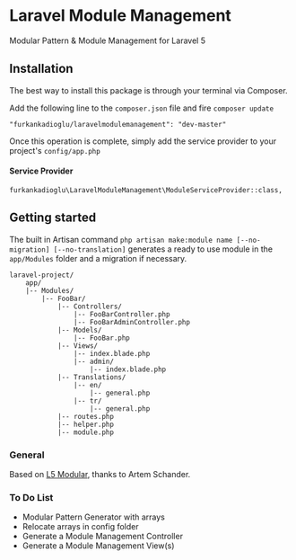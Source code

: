 # Laravel Module Management
Modular Pattern &amp; Module Management for Laravel 5

## Installation

The best way to install this package is through your terminal via Composer.

Add the following line to the `composer.json` file and fire `composer update`

```
"furkankadioglu/laravelmodulemanagement": "dev-master"
```
Once this operation is complete, simply add the service provider to your project's `config/app.php`

#### Service Provider
```
furkankadioglu\LaravelModuleManagement\ModuleServiceProvider::class,
```

## Getting started

The built in Artisan command `php artisan make:module name [--no-migration] [--no-translation]` generates a ready to use module in the `app/Modules` folder and a migration if necessary.

```
laravel-project/
    app/
    |-- Modules/
        |-- FooBar/
            |-- Controllers/
                |-- FooBarController.php
                |-- FooBarAdminController.php
            |-- Models/
                |-- FooBar.php
            |-- Views/
                |-- index.blade.php
                |-- admin/
                    |-- index.blade.php
            |-- Translations/
                |-- en/
                    |-- general.php
                |-- tr/
                    |-- general.php
            |-- routes.php
            |-- helper.php
            |-- module.php
```
### General

Based on [L5 Modular](https://github.com/Artem-Schander/L5Modular), thanks to Artem Schander.

### To Do List
- Modular Pattern Generator with arrays
- Relocate arrays in config folder
- Generate a Module Management Controller
- Generate a Module Management View(s)
